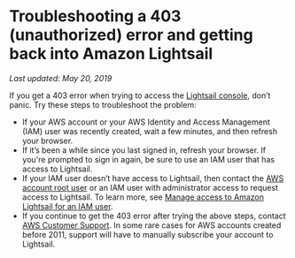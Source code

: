 # Troubleshooting a 403 \(unauthorized\) error and getting back into Amazon Lightsail<a name="create-policy-that-grants-access-to-amazon-lightsail"></a>

 *Last updated: May 20, 2019* 

If you get a 403 error when trying to access the [Lightsail console](https://lightsail.aws.amazon.com/), don’t panic\. Try these steps to troubleshoot the problem:
+ If your AWS account or your AWS Identity and Access Management \(IAM\) user was recently created, wait a few minutes, and then refresh your browser\.
+ If it’s been a while since you last signed in, refresh your browser\. If you're prompted to sign in again, be sure to use an IAM user that has access to Lightsail\.
+ If your IAM user doesn’t have access to Lightsail, then contact the [AWS account root user](https://docs.aws.amazon.com/general/latest/gr/root-vs-iam.html) or an IAM user with administrator access to request access to Lightsail\. To learn more, see [Manage access to Amazon Lightsail for an IAM user](amazon-lightsail-managing-access-for-an-iam-user.md)\.
+ If you continue to get the 403 error after trying the above steps, contact [AWS Customer Support](https://console.aws.amazon.com/support/home#/)\. In some rare cases for AWS accounts created before 2011, support will have to manually subscribe your account to Lightsail\.